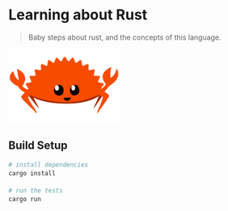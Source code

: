 # Learning about Rust

> Baby steps about rust, and the concepts of this language.

<img src="assets/rust.png" width="220" />

## Build Setup

``` bash
# install dependencies
cargo install

# run the tests
cargo run
```

